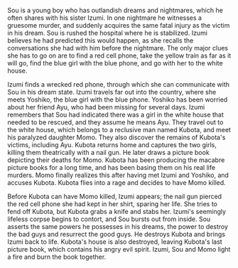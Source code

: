 <!-- God's Left Hand, Devil's Right Hand (2006) -->

Sou is a young boy who has outlandish dreams and nightmares, which he often shares with his sister Izumi. In one nightmare he witnesses a gruesome murder, and suddenly acquires the same fatal injury as the victim in his dream. Sou is rushed the hospital where he is stabilized. Izumi believes he had predicted this would happen, as she recalls the conversations she had with him before the nightmare. The only major clues she has to go on are to find a red cell phone, take the yellow train as far as it will go, find the blue girl with the blue phone, and go with her to the white house.

Izumi finds a wrecked red phone, through which she can communicate with Sou in his dream state. Izumi travels far out into the country, where she meets Yoshiko, the blue girl with the blue phone. Yoshiko has been worried about her friend Ayu, who had been missing for several days. Izumi remembers that Sou had indicated there was a girl in the white house that needed to be rescued, and they assume he means Ayu. They travel out to the white house, which belongs to a reclusive man named Kubota, and meet his paralyzed daughter Momo. They also discover the remains of Kubota's victims, including Ayu. Kubota returns home and captures the two girls, killing them theatrically with a nail gun. He later draws a picture book depicting their deaths for Momo. Kubota has been producing the macabre picture books for a long time, and has been basing them on his real life murders. Momo finally realizes this after having met Izumi and Yoshiko, and accuses Kubota. Kubota flies into a rage and decides to have Momo killed.

Before Kubota can have Momo killed, Izumi appears; the nail gun pierced the red cell phone she had kept in her shirt, sparing her life. She tries to fend off Kubota, but Kubota grabs a knife and stabs her. Izumi's seemingly lifeless corpse begins to contort, and Sou bursts out from inside. Sou asserts the same powers he possesses in his dreams, the power to destroy the bad guys and resurrect the good guys. He destroys Kubota and brings Izumi back to life. Kubota's house is also destroyed, leaving Kubota's last picture book, which contains his angry evil spirit. Izumi, Sou and Momo light a fire and burn the book together.